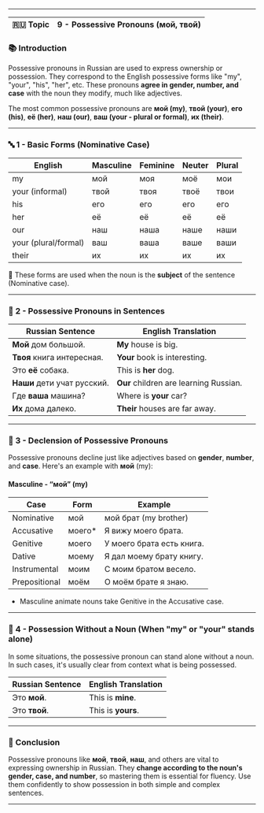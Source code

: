 

---

| 🇷🇺 Topic | 9 - Possessive Pronouns (мой, твой) |
| ---------- | ----------------------------------- |

### 📚 Introduction

Possessive pronouns in Russian are used to express ownership or possession. They correspond to the English possessive forms like "my", "your", "his", "her", etc. These pronouns **agree in gender, number, and case** with the noun they modify, much like adjectives.

The most common possessive pronouns are **мой (my)**, **твой (your)**, **его (his)**, **её (her)**, **наш (our)**, **ваш (your - plural or formal)**, **их (their)**.

---

### 🔤 1 - Basic Forms (Nominative Case)

|English|Masculine|Feminine|Neuter|Plural|
|---|---|---|---|---|
|my|мой|моя|моё|мои|
|your (informal)|твой|твоя|твоё|твои|
|his|его|его|его|его|
|her|её|её|её|её|
|our|наш|наша|наше|наши|
|your (plural/formal)|ваш|ваша|ваше|ваши|
|their|их|их|их|их|

📌 These forms are used when the noun is the **subject** of the sentence (Nominative case).

---

### 🧪 2 - Possessive Pronouns in Sentences

|Russian Sentence|English Translation|
|---|---|
|**Мой** дом большой.|**My** house is big.|
|**Твоя** книга интересная.|**Your** book is interesting.|
|Это **её** собака.|This is **her** dog.|
|**Наши** дети учат русский.|**Our** children are learning Russian.|
|Где **ваша** машина?|Where is **your** car?|
|**Их** дома далеко.|**Their** houses are far away.|

---

### 🧠 3 - Declension of Possessive Pronouns

Possessive pronouns decline just like adjectives based on **gender**, **number**, and **case**. Here's an example with **мой** (my):

#### Masculine - “мой” (my)

|Case|Form|Example|
|---|---|---|
|Nominative|мой|мой брат (my brother)|
|Accusative|моего*|Я вижу моего брата.|
|Genitive|моего|У моего брата есть книга.|
|Dative|моему|Я дал моему брату книгу.|
|Instrumental|моим|С моим братом весело.|
|Prepositional|моём|О моём брате я знаю.|

* Masculine animate nouns take Genitive in the Accusative case.

---

### 🔗 4 - Possession Without a Noun (When "my" or "your" stands alone)

In some situations, the possessive pronoun can stand alone without a noun. In such cases, it's usually clear from context what is being possessed.

|Russian Sentence|English Translation|
|---|---|
|Это **мой**.|This is **mine**.|
|Это **твой**.|This is **yours**.|

---

### 🎯 Conclusion

Possessive pronouns like **мой**, **твой**, **наш**, and others are vital to expressing ownership in Russian. They **change according to the noun's gender, case, and number**, so mastering them is essential for fluency. Use them confidently to show possession in both simple and complex sentences.

---

